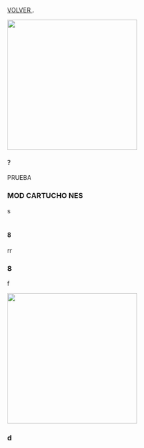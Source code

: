 [VOLVER ](index.md).

<img src=""
height="300">


#### ?

PRUEBA

### MOD CARTUCHO NES
s

<script type="module" src="web/install-button.js?module"></script>
<esp-web-install-button manifest="proyectos/nescart/manifest.json"></esp-web-install-button>




<img src="imagenes/division.jpg"
height="5">





  
#### 8


rr
<img src="imagenes/line.png"
height="5">

### 8
f

<img src=""
height="300">
### d
